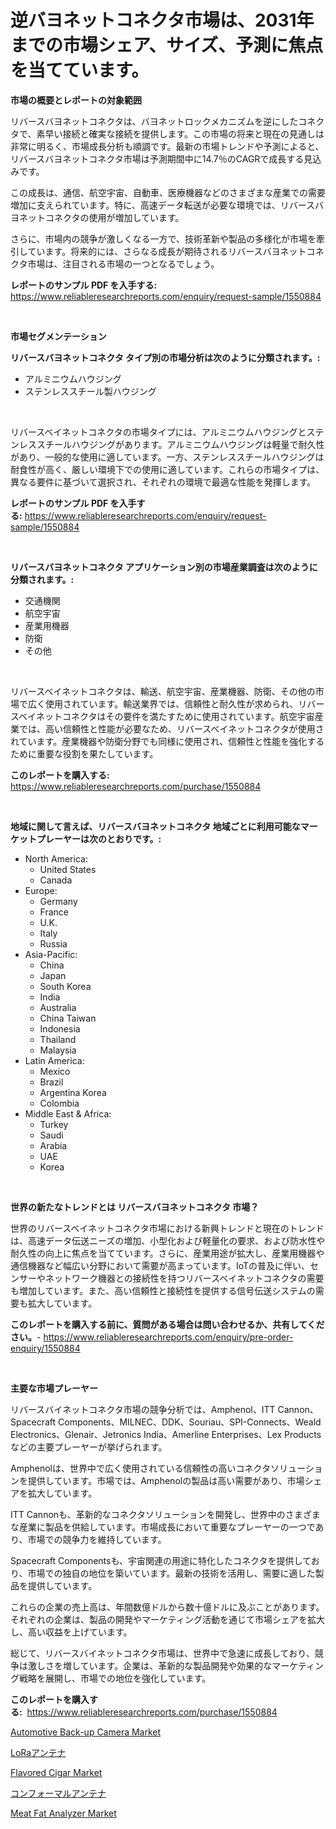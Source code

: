 <p><h1>逆バヨネットコネクタ市場は、2031年までの市場シェア、サイズ、予測に焦点を当てています。</h1></p><p><strong>市場の概要とレポートの対象範囲</strong></p>
<p><p>リバースバヨネットコネクタは、バヨネットロックメカニズムを逆にしたコネクタで、素早い接続と確実な接続を提供します。この市場の将来と現在の見通しは非常に明るく、市場成長分析も順調です。最新の市場トレンドや予測によると、リバースバヨネットコネクタ市場は予測期間中に14.7％のCAGRで成長する見込みです。</p><p>この成長は、通信、航空宇宙、自動車、医療機器などのさまざまな産業での需要増加に支えられています。特に、高速データ転送が必要な環境では、リバースバヨネットコネクタの使用が増加しています。</p><p>さらに、市場内の競争が激しくなる一方で、技術革新や製品の多様化が市場を牽引しています。将来的には、さらなる成長が期待されるリバースバヨネットコネクタ市場は、注目される市場の一つとなるでしょう。</p></p>
<p><strong>レポートのサンプル PDF を入手する:</strong> <a href="https://www.reliableresearchreports.com/enquiry/request-sample/1550884">https://www.reliableresearchreports.com/enquiry/request-sample/1550884</a></p>
<p>&nbsp;</p>
<p><strong>市場セグメンテーション</strong></p>
<p><strong>リバースバヨネットコネクタ タイプ別の市場分析は次のように分類されます。:</strong></p>
<p><ul><li>アルミニウムハウジング</li><li>ステンレススチール製ハウジング</li></ul></p>
<p>&nbsp;</p>
<p><p>リバースベイネットコネクタの市場タイプには、アルミニウムハウジングとステンレススチールハウジングがあります。アルミニウムハウジングは軽量で耐久性があり、一般的な使用に適しています。一方、ステンレススチールハウジングは耐食性が高く、厳しい環境下での使用に適しています。これらの市場タイプは、異なる要件に基づいて選択され、それぞれの環境で最適な性能を発揮します。</p></p>
<p><strong>レポートのサンプル PDF を入手する:</strong>&nbsp;<a href="https://www.reliableresearchreports.com/enquiry/request-sample/1550884">https://www.reliableresearchreports.com/enquiry/request-sample/1550884</a></p>
<p>&nbsp;</p>
<p><strong> リバースバヨネットコネクタ アプリケーション別の市場産業調査は次のように分類されます。:</strong></p>
<p><ul><li>交通機関</li><li>航空宇宙</li><li>産業用機器</li><li>防衛</li><li>その他</li></ul></p>
<p>&nbsp;</p>
<p><p>リバースベイネットコネクタは、輸送、航空宇宙、産業機器、防衛、その他の市場で広く使用されています。輸送業界では、信頼性と耐久性が求められ、リバースベイネットコネクタはその要件を満たすために使用されています。航空宇宙産業では、高い信頼性と性能が必要なため、リバースベイネットコネクタが使用されています。産業機器や防衛分野でも同様に使用され、信頼性と性能を強化するために重要な役割を果たしています。</p></p>
<p><strong>このレポートを購入する:</strong>&nbsp; <a href="https://www.reliableresearchreports.com/purchase/1550884">https://www.reliableresearchreports.com/purchase/1550884</a></p>
<p>&nbsp;</p>
<p><strong>地域に関して言えば、リバースバヨネットコネクタ 地域ごとに利用可能なマーケットプレーヤーは次のとおりです。:</strong></p>
<p><ul>
    <li>
        North America:
        <ul>
            <li>United States</li>
            <li>Canada</li>
        </ul>
    </li>
    <li>
        Europe:
        <ul>
            <li>Germany</li>
            <li>France</li>
            <li>U.K.</li>
            <li>Italy</li>
            <li>Russia</li>
        </ul>
    </li>
    <li>
        Asia-Pacific:
        <ul>
            <li>China</li>
            <li>Japan</li>
            <li>South Korea</li>
            <li>India</li>
            <li>Australia</li>
            <li>China Taiwan</li>
            <li>Indonesia</li>
            <li>Thailand</li>
            <li>Malaysia</li>
        </ul>
    </li>
    <li>
        Latin America:
        <ul>
            <li>Mexico</li>
            <li>Brazil</li>
            <li>Argentina Korea</li>
            <li>Colombia</li>
        </ul>
    </li>
    <li>
        Middle East & Africa:
        <ul>
            <li>Turkey</li>
            <li>Saudi</li>
            <li>Arabia</li>
            <li>UAE</li>
            <li>Korea</li>
        </ul>
    </li>
    </ul></p>
<p>&nbsp;</p>
<p><strong>世界の新たなトレンドとは リバースバヨネットコネクタ 市場？</strong></p>
<p><p>世界のリバースベイネットコネクタ市場における新興トレンドと現在のトレンドは、高速データ伝送ニーズの増加、小型化および軽量化の要求、および防水性や耐久性の向上に焦点を当てています。さらに、産業用途が拡大し、産業用機器や通信機器など幅広い分野において需要が高まっています。IoTの普及に伴い、センサーやネットワーク機器との接続性を持つリバースベイネットコネクタの需要も増加しています。また、高い信頼性と接続性を提供する信号伝送システムの需要も拡大しています。</p></p>
<p><strong>このレポートを購入する前に、質問がある場合は問い合わせるか、共有してください。</strong>- <a href="https://www.reliableresearchreports.com/enquiry/pre-order-enquiry/1550884">https://www.reliableresearchreports.com/enquiry/pre-order-enquiry/1550884</a></p>
<p>&nbsp;</p>
<p><strong>主要な市場プレーヤー</strong></p>
<p><p>リバースバイネットコネクタ市場の競争分析では、Amphenol、ITT Cannon、Spacecraft Components、MILNEC、DDK、Souriau、SPI-Connects、Weald Electronics、Glenair、Jetronics India、Amerline Enterprises、Lex Productsなどの主要プレーヤーが挙げられます。</p><p>Amphenolは、世界中で広く使用されている信頼性の高いコネクタソリューションを提供しています。市場では、Amphenolの製品は高い需要があり、市場シェアを拡大しています。</p><p>ITT Cannonも、革新的なコネクタソリューションを開発し、世界中のさまざまな産業に製品を供給しています。市場成長において重要なプレーヤーの一つであり、市場での競争力を維持しています。</p><p>Spacecraft Componentsも、宇宙関連の用途に特化したコネクタを提供しており、市場での独自の地位を築いています。最新の技術を活用し、需要に適した製品を提供しています。</p><p>これらの企業の売上高は、年間数億ドルから数十億ドルに及ぶことがあります。それぞれの企業は、製品の開発やマーケティング活動を通じて市場シェアを拡大し、高い収益を上げています。</p><p>総じて、リバースバイネットコネクタ市場は、世界中で急速に成長しており、競争は激しさを増しています。企業は、革新的な製品開発や効果的なマーケティング戦略を展開し、市場での地位を強化しています。</p></p>
<p><strong>このレポートを購入する:</strong>&nbsp;&nbsp;<a href="https://www.reliableresearchreports.com/purchase/1550884">https://www.reliableresearchreports.com/purchase/1550884</a></p>
<p><p><a href="https://gentle-editor-9db.notion.site/Automotive-Back-up-Camera-Market-Size-and-Growth-Market-Segmentation-Regional-and-Country-Breakdow-c009fb5003394aa7b63225e077bed4d0">Automotive Back-up Camera Market</a></p><p><a href="https://github.com/AaronVargas43/Market-Research-Report-List-1/blob/main/45821606840.md">LoRaアンテナ</a></p><p><a href="https://issuu.com/reportprime-2/docs/flavored-cigar-market-size-2030.pptx">Flavored Cigar Market</a></p><p><a href="https://github.com/CloydAbbott2023/Market-Research-Report-List-1/blob/main/37276236841.md">コンフォーマルアンテナ</a></p><p><a href="https://view.publitas.com/reportprime-1/meat-fat-analyzer-market-provides-detailed-segmentation-of-this-market-based-on-type-application-and-region-and-forecast-for-the-period-from-2024-2031/">Meat Fat Analyzer Market</a></p></p>